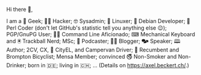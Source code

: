 Hi there 👋,

I am a 🧔 Geek; 👨‍💻 Hacker; 🤓 Sysadmin; 🐧 Linuxer; 🍥 Debian Developer; 🐪 Perl Coder (don't let GitHub's statistic tell you anything else :wink:); PGP/GnuPG User; 🥷‍⌨ Command Line Aficionado; ⌨ Mechanical Keyboard and 🖲 Trackball Nerd; MSc; 🎤 Podcaster; 👨‍💻 Blogger; 🗫 Speaker; 🕮 Author; 2CV, CX, 🔌 CityEL, and Campervan Driver; 🚴 Recumbent and Brompton Bicyclist; Mensa Member; convinced 🚭 Non-Smoker and Non-Drinker; born in 🇩🇪; living in 🇨🇭; … (Details on https://axel.beckert.ch/.)

<!--
**xtaran/xtaran** is a ✨ _special_ ✨ repository because its `README.md` (this file) appears on your GitHub profile.

Here are some ideas to get you started:

- 🔭 I’m currently working on ...
- 🌱 I’m currently learning ...
- 👯 I’m looking to collaborate on ...
- 🤔 I’m looking for help with ...
- 💬 Ask me about ...
- 📫 How to reach me: ...
- 😄 Pronouns: ...
- ⚡ Fun fact: ...
-->
